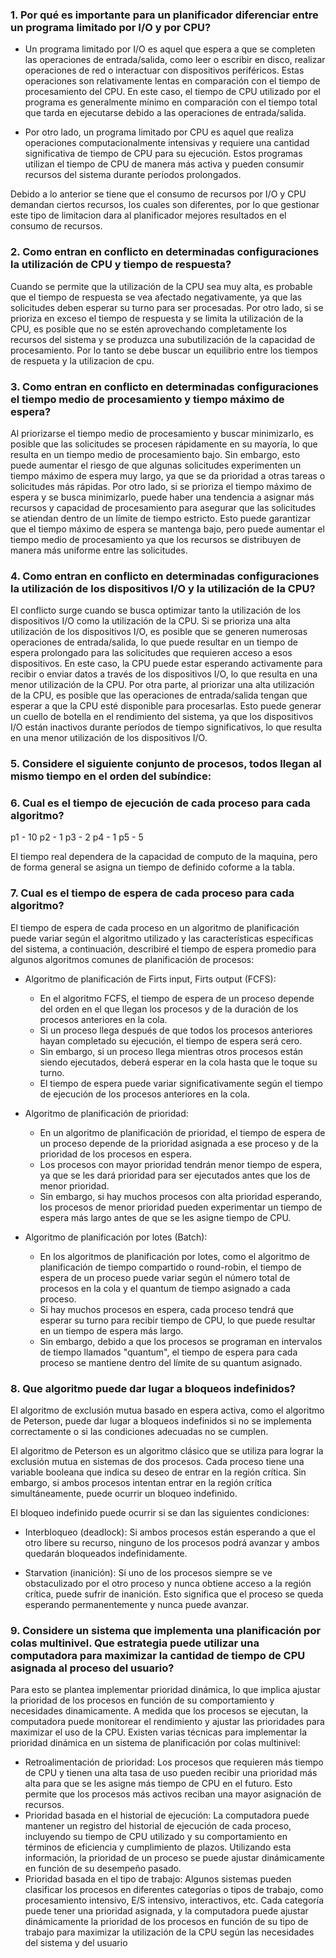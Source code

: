### 1. Por qué es importante para un planificador diferenciar entre un programa limitado por I/O y por CPU?
- Un programa limitado por I/O es aquel que espera a que se completen las operaciones de entrada/salida, como leer o escribir en disco, realizar operaciones de red o interactuar con dispositivos periféricos. Estas operaciones son relativamente lentas en comparación con el tiempo de procesamiento del CPU. En este caso, el tiempo de CPU utilizado por el programa es generalmente mínimo en comparación con el tiempo total que tarda en ejecutarse debido a las operaciones de entrada/salida.

- Por otro lado, un programa limitado por CPU es aquel que realiza operaciones computacionalmente intensivas y requiere una cantidad significativa de tiempo de CPU para su ejecución. Estos programas utilizan el tiempo de CPU de manera más activa y pueden consumir recursos del sistema durante períodos prolongados.

Debido a lo anterior se tiene que el consumo de recursos por I/O y CPU demandan ciertos recursos, los cuales son diferentes, por lo que gestionar este tipo de limitacion dara al planificador mejores resultados en el consumo de recursos.

### 2. Como entran en conflicto en determinadas configuraciones la utilización de CPU y tiempo de respuesta?
Cuando se permite que la utilización de la CPU sea muy alta, es probable que el tiempo de respuesta se vea afectado negativamente, ya que las solicitudes deben esperar su turno para ser procesadas. Por otro lado, si se prioriza en exceso el tiempo de respuesta y se limita la utilización de la CPU, es posible que no se estén aprovechando completamente los recursos del sistema y se produzca una subutilización de la capacidad de procesamiento. Por lo tanto se debe buscar un equilibrio entre los tiempos de respueta y la utilizacion de cpu.

### 3. Como entran en conflicto en determinadas configuraciones el tiempo medio de procesamiento y tiempo máximo de espera?
Al priorizarse el tiempo medio de procesamiento y buscar minimizarlo, es posible que las solicitudes se procesen rápidamente en su mayoría, lo que resulta en un tiempo medio de procesamiento bajo. Sin embargo, esto puede aumentar el riesgo de que algunas solicitudes experimenten un tiempo máximo de espera muy largo, ya que se da prioridad a otras tareas o solicitudes más rápidas.
Por otro lado, si se prioriza el tiempo máximo de espera y se busca minimizarlo, puede haber una tendencia a asignar más recursos y capacidad de procesamiento para asegurar que las solicitudes se atiendan dentro de un límite de tiempo estricto. Esto puede garantizar que el tiempo máximo de espera se mantenga bajo, pero puede aumentar el tiempo medio de procesamiento ya que los recursos se distribuyen de manera más uniforme entre las solicitudes.

### 4. Como entran en conflicto en determinadas configuraciones la utilización de los dispositivos I/O y la utilización de la CPU?
El conflicto surge cuando se busca optimizar tanto la utilización de los dispositivos I/O como la utilización de la CPU. Si se prioriza una alta utilización de los dispositivos I/O, es posible que se generen numerosas operaciones de entrada/salida, lo que puede resultar en un tiempo de espera prolongado para las solicitudes que requieren acceso a esos dispositivos. En este caso, la CPU puede estar esperando activamente para recibir o enviar datos a través de los dispositivos I/O, lo que resulta en una menor utilización de la CPU.
Por otra parte, al priorizar una alta utilización de la CPU, es posible que las operaciones de entrada/salida tengan que esperar a que la CPU esté disponible para procesarlas. Esto puede generar un cuello de botella en el rendimiento del sistema, ya que los dispositivos I/O están inactivos durante períodos de tiempo significativos, lo que resulta en una menor utilización de los dispositivos I/O.

### 5. Considere el siguiente conjunto de procesos, todos llegan al mismo tiempo en el orden del subíndice:

### 6. Cual es el tiempo de ejecución de cada proceso para cada algoritmo?
p1 - 10
p2 - 1
p3 - 2
p4 - 1
p5 - 5

El tiempo real dependera de la capacidad de computo de la maquina, pero de forma general se asigna un tiempo de definido coforme a la tabla.

### 7. Cual es el tiempo de espera de cada proceso para cada algoritmo?
El tiempo de espera de cada proceso en un algoritmo de planificación puede variar según el algoritmo utilizado y las características específicas del sistema, a continuación, describiré el tiempo de espera promedio para algunos algoritmos comunes de planificación de procesos:
- Algoritmo de planificación de Firts input, Firts output (FCFS):
  - En el algoritmo FCFS, el tiempo de espera de un proceso depende del orden en el que llegan los procesos y de la duración de los procesos anteriores en la cola.
  - Si un proceso llega después de que todos los procesos anteriores hayan completado su ejecución, el tiempo de espera será cero.
  - Sin embargo, si un proceso llega mientras otros procesos están siendo ejecutados, deberá esperar en la cola hasta que le toque su turno.
  - El tiempo de espera puede variar significativamente según el tiempo de ejecución de los procesos anteriores en la cola.

- Algoritmo de planificación de prioridad:
  - En un algoritmo de planificación de prioridad, el tiempo de espera de un proceso depende de la prioridad asignada a ese proceso y de la prioridad de los procesos en espera.
  - Los procesos con mayor prioridad tendrán menor tiempo de espera, ya que se les dará prioridad para ser ejecutados antes que los de menor prioridad.
  - Sin embargo, si hay muchos procesos con alta prioridad esperando, los procesos de menor prioridad pueden experimentar un tiempo de espera más largo antes de que se les asigne tiempo de CPU.

- Algoritmo de planificación por lotes (Batch):
  - En los algoritmos de planificación por lotes, como el algoritmo de planificación de tiempo compartido o round-robin, el tiempo de espera de un proceso puede variar según el número total de procesos en la cola y el quantum de tiempo asignado a cada proceso.
  - Si hay muchos procesos en espera, cada proceso tendrá que esperar su turno para recibir tiempo de CPU, lo que puede resultar en un tiempo de espera más largo.
  - Sin embargo, debido a que los procesos se programan en intervalos de tiempo llamados "quantum", el tiempo de espera para cada proceso se mantiene dentro del límite de su quantum asignado.

### 8. Que algoritmo puede dar lugar a bloqueos indefinidos?
El algoritmo de exclusión mutua basado en espera activa, como el algoritmo de Peterson, puede dar lugar a bloqueos indefinidos si no se implementa correctamente o si las condiciones adecuadas no se cumplen.

El algoritmo de Peterson es un algoritmo clásico que se utiliza para lograr la exclusión mutua en sistemas de dos procesos. Cada proceso tiene una variable booleana que indica su deseo de entrar en la región crítica. Sin embargo, si ambos procesos intentan entrar en la región crítica simultáneamente, puede ocurrir un bloqueo indefinido.

El bloqueo indefinido puede ocurrir si se dan las siguientes condiciones:

- Interbloqueo (deadlock): Si ambos procesos están esperando a que el otro libere su recurso, ninguno de los procesos podrá avanzar y ambos quedarán bloqueados indefinidamente.

- Starvation (inanición): Si uno de los procesos siempre se ve obstaculizado por el otro proceso y nunca obtiene acceso a la región crítica, puede sufrir de inanición. Esto significa que el proceso se queda esperando permanentemente y nunca puede avanzar.

### 9. Considere un sistema que implementa una planificación por colas multinivel. Que estrategia puede utilizar una computadora para maximizar la cantidad de tiempo de CPU asignada al proceso del usuario?
Para esto se plantea implementar prioridad dinámica, lo que implica ajustar la prioridad de los procesos en función de su comportamiento y necesidades dinamicamente. A medida que los procesos se ejecutan, la computadora puede monitorear el rendimiento y ajustar las prioridades para maximizar el uso de la CPU.
Existen varias técnicas para implementar la prioridad dinámica en un sistema de planificación por colas multinivel:

- Retroalimentación de prioridad: Los procesos que requieren más tiempo de CPU y tienen una alta tasa de uso pueden recibir una prioridad más alta para que se les asigne más tiempo de CPU en el futuro. Esto permite que los procesos más activos reciban una mayor asignación de recursos.
- Prioridad basada en el historial de ejecución: La computadora puede mantener un registro del historial de ejecución de cada proceso, incluyendo su tiempo de CPU utilizado y su comportamiento en términos de eficiencia y cumplimiento de plazos. Utilizando esta información, la prioridad de un proceso se puede ajustar dinámicamente en función de su desempeño pasado.
- Prioridad basada en el tipo de trabajo: Algunos sistemas pueden clasificar los procesos en diferentes categorías o tipos de trabajo, como procesamiento intensivo, E/S intensivo, interactivos, etc. Cada categoría puede tener una prioridad asignada, y la computadora puede ajustar dinámicamente la prioridad de los procesos en función de su tipo de trabajo para maximizar la utilización de la CPU según las necesidades del sistema y del usuario



































